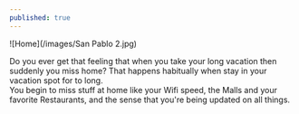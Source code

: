 ```yaml
---
published: true
---
```

![Home](/images/San Pablo 2.jpg)

Do you ever get that feeling that when you take your long vacation then suddenly you miss home? That happens habitually when stay in your vacation spot for to long.   
You begin to miss stuff at home like your Wifi speed, the Malls and your favorite Restaurants, and the sense that you're being updated on all things.

